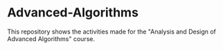 # Advanced-Algorithms
This repository shows the activities made for the "Analysis and Design of  Advanced Algorithms" course.
